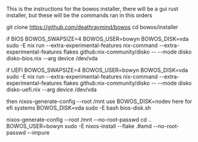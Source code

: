 This is the instructions for the bowos installer, there will be a gui rust installer, but these will be the commands ran in this orders


git clone https://github.com/deathraymind/bowos 
cd bowos/installer 

if BIOS 
BOWOS_SWAPSIZE=4 BOWOS_USER=bowyn BOWOS_DISK=vda sudo -E nix run --extra-experimental-features nix-command --extra-experimental-features flakes github:nix-community/disko -- --mode disko disko-bios.nix --arg device /dev/vda

if UEFI 
BOWOS_SWAPSIZE=4 BOWOS_USER=bowyn BOWOS_DISK=vda sudo -E nix run --extra-experimental-features nix-command --extra-experimental-features flakes github:nix-community/disko -- --mode disko disko-uefi.nix --arg device /dev/vda

then
nixos-generate-config --root /mnt
use BOWOS_DISK=nodev here for efi systems
BOWOS_DISK=vda sudo -E bash bios-disk.sh


nixos-generate-config --root /mnt --no-root-passwd
cd ..
BOWOS_USER=bowyn sudo -E nixos-install --flake .#amd --no-root-passwd --impure 





